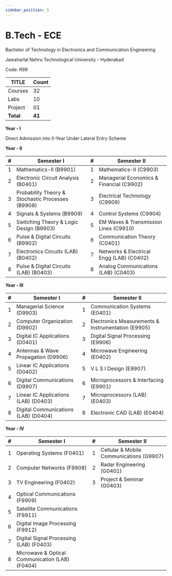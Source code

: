 ```yaml
---
sidebar_position: 5
---
```


# B.Tech - ECE

Bachelor of Technology in Electronics and Communication Engineering

Jawaharlal Nehru Technological University - Hyderabad

Code: R99

| TITLE     | Count  |
| --------- | ------ |
| Courses   | 32     |
| Labs      | 10     |
| Project   | 01     |
| **Total** | **41** |

**Year - I**

Direct Admission into II-Year Under Lateral Entry Scheme

**Year - II**

| #   | Semester I                                        | #   | Semester II                              |
| --- | ------------------------------------------------- | --- | ---------------------------------------- |
| 1   | Mathematics-II (B9901)                            | 1   | Mathematics-II (C9903)                   |
| 2   | Electronic Circuit Analysis (B0401)               | 2   | Managerial Economics & Financial (C9902) |
| 3   | Probability Theory & Stochastic Processes (B9908) | 3   | Electrical Technology (C9909)            |
| 4   | Signals & Systems (B9909)                         | 4   | Control Systems (C9904)                  |
| 5   | Switching Theory & Logic Design (B9903)           | 5   | EM Waves & Transmission Lines (C9910)    |
| 6   | Pulse & Digital Circuits (B9902)                  | 6   | Communication Theory (C0401)             |
| 7   | Electronics Circuits (LAB) (B0402)                | 7   | Networks & Electrical Engg (LAB) (C0402) |
| 8   | Pulse & Digital Circuits (LAB) (B0403)            | 8   | Analog Communications (LAB) (C0403)      |

**Year - III**

| #   | Semester I                           | #   | Semester II                                        |
| --- | ------------------------------------ | --- | -------------------------------------------------- |
| 1   | Managerial Science (D9903)           | 1   | Communication Systems (E0401)                      |
| 2   | Computer Organization (D9902)        | 2   | Electronics Measurements & Instrumentation (E9905) |
| 3   | Digital IC Applications (D0401)      | 3   | Digital Signal Processing (E9906)                  |
| 4   | Antennas & Wave Propagation (D9906)  | 4   | Microwave Engineering (E0402)                      |
| 5   | Linear IC Applications (D0402)       | 5   | V L S I Design (E9907)                             |
| 6   | Digital Communications (D9907)       | 6   | Microprocessors & Interfacing (E9901)              |
| 7   | Linear IC Applications (LAB) (D0403) | 7   | Microprocessors (LAB) (E0403)                      |
| 8   | Digital Communications (LAB) (D0404) | 8   | Electronic CAD (LAB) (E0404)                       |

**Year - IV**

| #   | Semester I                                      | #   | Semester II                              |
| --- | ----------------------------------------------- | --- | ---------------------------------------- |
| 1   | Operating Systems (F0401)                       | 1   | Cellular & Mobile Communications (G9907) |
| 2   | Computer Networks (F9908)                       | 2   | Radar Engineering (G0401)                |
| 3   | TV Engineering (F0402)                          | 3   | Project & Seminar (G0403)                |
| 4   | Optical Communications (F9909)                  |     |                                          |
| 5   | Satellite Communications (F9911)                |     |                                          |
| 6   | Digital Image Processing (F9912)                |     |                                          |
| 7   | Digital Signal Processing (LAB) (F0403)         |     |                                          |
| 8   | Microwave & Optical Communication (LAB) (F0404) |     |                                          |
